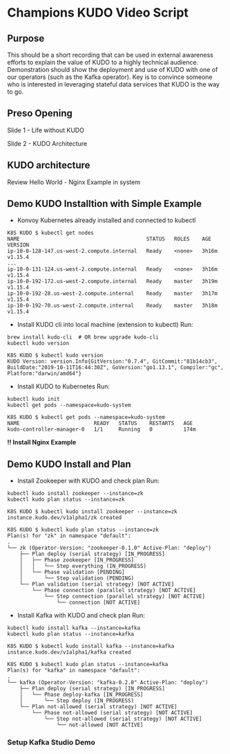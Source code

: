 # Champions KUDO Video Script

## Purpose 
This should be a short recording that can be used in external awareness efforts to explain the value of KUDO to a highly technical audience.  Demonstration should show the deployment and use of KUDO with one of our operators (such as the Kafka operator).   Key is to convince someone who is interested in leveraging stateful data services that KUDO is the way to go.

## Preso Opening

Slide 1 - Life without KUDO

Slide 2 - KUDO Architecture

## KUDO architecture

Review Hello World - Nginx Example in system

## Demo KUDO Installtion with Simple Example

- Konvoy Kubernetes already installed and connected to kubectl
```
K8S KUDO $ kubectl get nodes
NAME                                         STATUS   ROLES    AGE     VERSION
ip-10-0-128-147.us-west-2.compute.internal   Ready    <none>   3h16m   v1.15.4
...
ip-10-0-131-124.us-west-2.compute.internal   Ready    <none>   3h16m   v1.15.4
ip-10-0-192-172.us-west-2.compute.internal   Ready    master   3h19m   v1.15.4
ip-10-0-192-28.us-west-2.compute.internal    Ready    master   3h17m   v1.15.4
ip-10-0-192-70.us-west-2.compute.internal    Ready    master   3h18m   v1.15.4
```

- Install KUDO cli into local machine (extension to kubectl)
Run:
```
brew install kudo-cli  # OR brew upgrade kudo-cli
kubectl kudo version
```
```
K8S KUDO $ kubectl kudo version
KUDO Version: version.Info{GitVersion:"0.7.4", GitCommit:"81b14cb3", BuildDate:"2019-10-11T16:44:30Z", GoVersion:"go1.13.1", Compiler:"gc", Platform:"darwin/amd64"}
```

- Install KUDO to Kubernetes
Run:
```
kubectl kudo init
kubectl get pods --namespace=kudo-system
```
```
K8S KUDO $ kubectl get pods --namespace=kudo-system
NAME                        READY   STATUS    RESTARTS   AGE
kudo-controller-manager-0   1/1     Running   0          174m
```
**!! Install Nginx Example**

## Demo KUDO Install and Plan
- Install Zookeeper with KUDO and check plan
Run:
```
kubectl kudo install zookeeper --instance=zk
kubectl kudo plan status --instance=zk
```
```
K8S KUDO $ kubectl kudo install zookeeper --instance=zk
instance.kudo.dev/v1alpha1/zk created

K8S KUDO $ kubectl kudo plan status --instance=zk
Plan(s) for "zk" in namespace "default":
.
└── zk (Operator-Version: "zookeeper-0.1.0" Active-Plan: "deploy")
    ├── Plan deploy (serial strategy) [IN_PROGRESS]
    │   ├── Phase zookeeper [IN_PROGRESS]
    │   │   └── Step everything (IN_PROGRESS)
    │   └── Phase validation [PENDING]
    │       └── Step validation (PENDING)
    └── Plan validation (serial strategy) [NOT ACTIVE]
        └── Phase connection (parallel strategy) [NOT ACTIVE]
            └── Step connection (parallel strategy) [NOT ACTIVE]
                └── connection [NOT ACTIVE]
```

- Install Kafka with KUDO and check plan
Run:
```
kubectl kudo install kafka --instance=kafka
kubectl kudo plan status --instance=kafka
```
```
K8S KUDO $ kubectl kudo install kafka --instance=kafka
instance.kudo.dev/v1alpha1/kafka created

K8S KUDO $ kubectl kudo plan status --instance=kafka
Plan(s) for "kafka" in namespace "default":
.
└── kafka (Operator-Version: "kafka-0.2.0" Active-Plan: "deploy")
    ├── Plan deploy (serial strategy) [IN_PROGRESS]
    │   └── Phase deploy-kafka [IN_PROGRESS]
    │       └── Step deploy (IN_PROGRESS)
    └── Plan not-allowed (serial strategy) [NOT ACTIVE]
        └── Phase not-allowed (serial strategy) [NOT ACTIVE]
            └── Step not-allowed (serial strategy) [NOT ACTIVE]
                └── not-allowed [NOT ACTIVE]
```

### Setup Kafka Studio Demo

### 